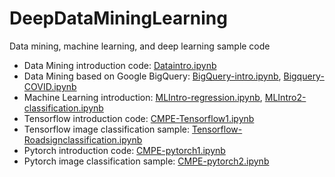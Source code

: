 # DeepDataMiningLearning
Data mining, machine learning, and deep learning sample code

* Data Mining introduction code: [Dataintro.ipynb](./Dataintro.ipynb)
* Data Mining based on Google BigQuery: [BigQuery-intro.ipynb](./BigQuery-intro.ipynb), [Bigquery-COVID.ipynb](./Bigquery-COVID.ipynb)
* Machine Learning introduction: [MLIntro-regression.ipynb](./MLIntro-regression.ipynb), [MLIntro2-classification.ipynb](./MLIntro2-classification.ipynb)
* Tensorflow introduction code: [CMPE-Tensorflow1.ipynb](./CMPE-Tensorflow1.ipynb)
* Tensorflow image classification sample: [Tensorflow-Roadsignclassification.ipynb](./Tensorflow-Roadsignclassification.ipynb)
* Pytorch introduction code: [CMPE-pytorch1.ipynb](./CMPE-pytorch1.ipynb)
* Pytorch image classification sample: [CMPE-pytorch2.ipynb](./CMPE-pytorch2.ipynb)
